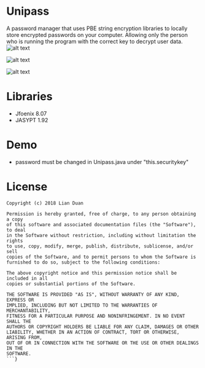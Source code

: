 # Unipass
A password manager that uses PBE string encryption libraries to locally store encrypted passwords on your computer. Allowing only the person who is running the program with the correct key to decrypt user data.
![alt text](https://i.imgur.com/x12V2dU.png)

![alt text](https://i.imgur.com/cxuh5uf.png)

![alt text](https://i.imgur.com/QjzrOcA.png)

# Libraries
- Jfoenix 8.07
- JASYPT 1.92

# Demo
- password must be changed in Unipass.java under "this.securitykey"

# License
```{
Copyright (c) 2018 Lian Duan

Permission is hereby granted, free of charge, to any person obtaining a copy
of this software and associated documentation files (the "Software"), to deal
in the Software without restriction, including without limitation the rights
to use, copy, modify, merge, publish, distribute, sublicense, and/or sell
copies of the Software, and to permit persons to whom the Software is
furnished to do so, subject to the following conditions:

The above copyright notice and this permission notice shall be included in all
copies or substantial portions of the Software.

THE SOFTWARE IS PROVIDED "AS IS", WITHOUT WARRANTY OF ANY KIND, EXPRESS OR
IMPLIED, INCLUDING BUT NOT LIMITED TO THE WARRANTIES OF MERCHANTABILITY,
FITNESS FOR A PARTICULAR PURPOSE AND NONINFRINGEMENT. IN NO EVENT SHALL THE
AUTHORS OR COPYRIGHT HOLDERS BE LIABLE FOR ANY CLAIM, DAMAGES OR OTHER
LIABILITY, WHETHER IN AN ACTION OF CONTRACT, TORT OR OTHERWISE, ARISING FROM,
OUT OF OR IN CONNECTION WITH THE SOFTWARE OR THE USE OR OTHER DEALINGS IN THE
SOFTWARE.
```}
